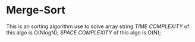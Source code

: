 # Merge-Sort
This is an sorting algorithm use to solve array string 
*TIME COMPLEXITY* of this algo is O(NlogN);
*SPACE COMPLEXITY* of this algo is O(N);
